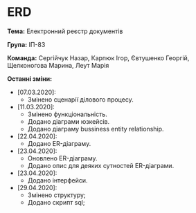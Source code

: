 # ERD
**Тема:** Електронний реєстр документів

**Група:** ІП-83

**Команда:** Сергійчук Назар, Карпюк Ігор, Євтушенко Георгій, Щелконогова Марина, Леут Марія

**Останні зміни:**
- [07.03.2020]:
  - Змінено сценарії ділового процесу.
- [11.03.2020]:
  - Змінено функціональність.
  - Додано діаграми юзкейсів.
  - Додано діаграму bussiness entity relationship.
- [22.04.2020]:
  - Додано ER-діаграму.
- [23.04.2020]:
  - Оновлено ER-діаграму.
  - Додано опис для деяких сутностей ER-діаграми.
- [23.04.2020]:
  - Додано інтерфейси.
- [29.04.2020]:
  - Змінено структуру;
  - Додано скрипт sql;
